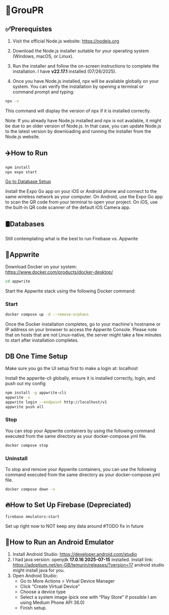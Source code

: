 # 💪GrouPR

## ✅Prerequistes

1. Visit the official Node.js website: https://nodejs.org

1. Download the Node.js installer suitable for your operating system (Windows, macOS, or Linux).

1. Run the installer and follow the on-screen instructions to complete the installation. I have **v22.17.1** installed (07/26/2025).

1. Once you have Node.js installed, npx will be available globally on your system. You can verify the installation by opening a terminal or command prompt and typing:
```bash
npx -v
```
This command will display the version of npx if it is installed correctly.

Note: If you already have Node.js installed and npx is not available, it might be due to an older version of Node.js. In that case, you can update Node.js to the latest version by downloading and running the installer from the Node.js website.

## ✈️How to Run

```bash
npm install
npx expo start
```

[Go to Database Setup](#Databases)


Install the Expo Go app on your iOS or Android phone and connect to the same wireless network as your computer. On Android, use the Expo Go app to scan the QR code from your terminal to open your project. On iOS, use the built-in QR code scanner of the default iOS Camera app.

## 🛢Databases
Still contemplating what is the best to run Firebase vs. Appwrite


## 📝Appwrite 
Download Docker on your system: https://www.docker.com/products/docker-desktop/
```bash
cd appwrite
```

Start the Appwrite stack using the following Docker command:
### Start
```bash
docker compose up -d --remove-orphans
```

Once the Docker installation completes, go to your machine's hostname or IP address on your browser to access the Appwrite Console. Please note that on hosts that are not Linux-native, the server might take a few minutes to start after installation completes.

## DB One Time Setup
Make sure you go the UI setup first to make a login at: localhost 

Install the appwrite-cli globally, ensure it is installed correctly, login, and push out my config
```bash
npm install -g appwrite-cli
appwrite -v
appwrite login --endpoint http://localhost/v1
appwrite push all
```

### Stop
You can stop your Appwrite containers by using the following command executed from the same directory as your docker-compose.yml file.

```bash
docker compose stop
```

### Uninstall
To stop and remove your Appwrite containers, you can use the following command executed from the same directory as your docker-compose.yml file.

```bash
docker compose down -v
```

## 🔥How to Set Up Firebase (Depreciated) 
```bash
firebase emulators:start
```
Set up right now to NOT keep any data around #TODO fix in future

## 📱How to Run an Android Emulator

1. Install Android Studio: https://developer.android.com/studio
2. I had java version: openjdk **17.0.16 2025-07-15** installed. Install link: https://adoptium.net/en-GB/temurin/releases/?version=17 android studio might install java for you.
3. Open Android Studio:
   - Go to More Actions > Virtual Device Manager
   - Click “Create Virtual Device”
   - Choose a device type
   - Select a system image (pick one with “Play Store” if possible I am using Medium Phone API 36.0)
   - Finish setup.  